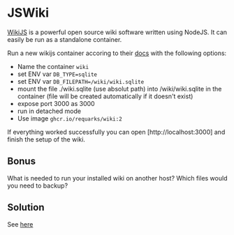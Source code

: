 # JSWiki

[WikiJS](https://js.wiki) is a powerful open source wiki software written using NodeJS. It can easily be run as a standalone container.

Run a new wikijs container accoring to their [docs](https://docs.requarks.io/install/docker) with the following options:

- Name the container `wiki`
- set ENV var `DB_TYPE=sqlite`
- set ENV var `DB_FILEPATH=/wiki/wiki.sqlite`
- mount the file ./wiki.sqlite (use absolut path) into /wiki/wiki.sqlite in the container (file will be created automatically if it doesn't exist)
- expose port 3000 as 3000
- run in detached mode
- Use image `ghcr.io/requarks/wiki:2`

If everything worked successfully you can open [http://localhost:3000] and finish the setup of the wiki.

## Bonus

What is needed to run your installed wiki on another host? Which files would you need to backup?

## Solution

See [here](./solution.md)
